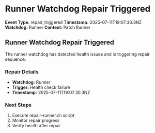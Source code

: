 # Runner Watchdog Repair Triggered

**Event Type:** repair_triggered
**Timestamp:** 2025-07-11T19:07:30.3NZ
**Watchdog:** Runner
**Context:** Patch Runner


## Runner Watchdog Repair Triggered

The runner watchdog has detected health issues and is triggering repair sequence.

### Repair Details
- **Watchdog:** Runner
- **Trigger:** Health check failure
- **Timestamp:** 2025-07-11T19:07:30.3NZ

### Next Steps
1. Execute repair-runner.sh script
2. Monitor repair progress
3. Verify health after repair


